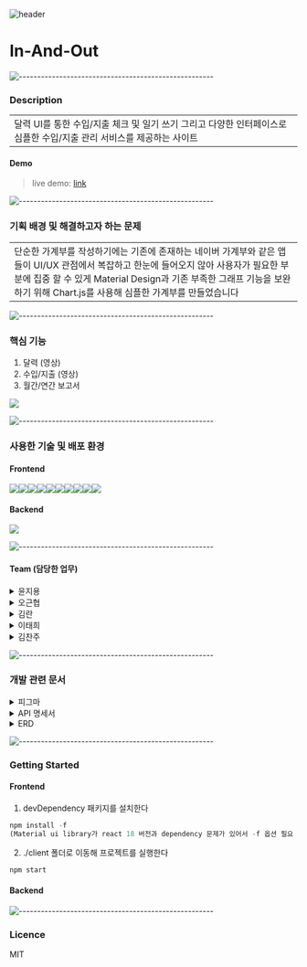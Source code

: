 ![header](https://user-images.githubusercontent.com/27846824/201936135-ee9ad674-ca48-4edd-bd1c-5a4dc37f5f80.png)


# In-And-Out

![-----------------------------------------------------](https://raw.githubusercontent.com/andreasbm/readme/master/assets/lines/rainbow.png)

### Description

<table>
  <tr>
    <td>
달력 UI를 통한 수입/지출 체크 및 일기 쓰기 그리고 다양한 인터페이스로 심플한 수입/지출 관리 서비스를 제공하는 사이트
    </td>
  </tr>
</table>

#### Demo

> live demo: [link](http://ec2-3-34-206-181.ap-northeast-2.compute.amazonaws.com:3000/)

![-----------------------------------------------------](https://raw.githubusercontent.com/andreasbm/readme/master/assets/lines/rainbow.png)

### 기획 배경 및 해결하고자 하는 문제

<table>
  <tr>
    <td>
단순한 가계부를 작성하기에는 기존에 존재하는 네이버 가계부와 같은 앱들이 UI/UX 관점에서 복잡하고 한눈에 들어오지 않아 사용자가 필요한 부분에 집중 할 수 있게 Material Design과 기존 부족한 그래프 기능을 보완하기 위해 Chart.js를 사용해 심플한 가계부를 만들었습니다 
    </td>
  </tr>
</table>

![-----------------------------------------------------](https://raw.githubusercontent.com/andreasbm/readme/master/assets/lines/rainbow.png)

### 핵심 기능

1. 달력
   (영상)
2. 수입/지출
   (영상)
3. 월간/연간 보고서
<div>
   <img src="https://user-images.githubusercontent.com/70008599/202196778-b4a1a90a-c3b7-4e67-93fd-8294d254babb.gif"/>
</div>

![-----------------------------------------------------](https://raw.githubusercontent.com/andreasbm/readme/master/assets/lines/rainbow.png)

### 사용한 기술 및 배포 환경

#### Frontend
<div style="display: flex">
  <img src="https://img.shields.io/badge/Create React App-09D3AC?style=flat&logo=Create React App&logoColor=white" />
  <img src="https://img.shields.io/badge/React-61DAFB?style=flat&logo=React&logoColor=white" />
  <img src="https://img.shields.io/badge/Material Design-757575?style=flat&logo=Material Design&logoColor=white" />
  <img src="https://img.shields.io/badge/React Query-FF4154?style=flat&logo=React Query&logoColor=white" />
  <img src="https://img.shields.io/badge/Styled Components-DB7093?style=flat&logo=styled-components&logoColor=white" />
  <img src="https://img.shields.io/badge/Zustand-0078D7?style=flat&logo=Zulip&logoColor=white" />
  <img src="https://img.shields.io/badge/React Hook Form-EC5990?style=flat&logo=FormStack&logoColor=white" />
  <img src="https://img.shields.io/badge/Chart.js-FF6384?style=flat&logo=Chart.js&logoColor=white" />
  <img src="https://img.shields.io/badge/React Router-CA4245?style=flat&logo=React Router&logoColor=white" />
  <img src="https://img.shields.io/badge/Amazon EC2-FF9900?style=flat&logo=Amazon EC2&logoColor=white" />
</div>

#### Backend
<div style="display: flex">
  <img src="https://img.shields.io/badge/Spring Boot-6DB33F?style=flat&logo=Spring Boot&logoColor=white" />
</div>

![-----------------------------------------------------](https://raw.githubusercontent.com/andreasbm/readme/master/assets/lines/rainbow.png)

#### Team (담당한 업무)
<details>
<summary> 윤지용 </summary>

1. 달력
2. 수입
3. 보고서(수입)
4. 엑셀
</details>
<details>
<summary> 오근협 </summary>

1. 일기
2. 지출
3. 보고서(지출)
</details>
<details>
<summary> 김란 </summary>

1. 로그인, OAuth 로그인
2. 회원가입 및 회원관련
</details>
<details>
<summary> 이태희 </summary>

1. 
</details>
<details>
<summary> 김찬주 </summary>

1. 
</details>

![-----------------------------------------------------](https://raw.githubusercontent.com/andreasbm/readme/master/assets/lines/rainbow.png)

### 개발 관련 문서

<details>
<summary> 피그마 </summary>
<img src="https://user-images.githubusercontent.com/27846824/201936269-b0577211-007a-4fad-9cb4-c43cbf354459.PNG"/>

</details>

<details>
<summary> API 명세서 </summary>
  <img src="https://user-images.githubusercontent.com/27846824/202340046-95c1c07f-2548-4350-b297-7c1e173d9001.jpg"/>
  <img src="https://user-images.githubusercontent.com/27846824/202340051-9e281588-5ae2-45ab-891f-c0b83da78499.jpg"/>
  <img src="https://user-images.githubusercontent.com/27846824/202340053-e8afa899-0324-40c8-8249-64e8cb0efba9.jpg"/>
  <img src="https://user-images.githubusercontent.com/27846824/202340057-02a43df8-fcf7-4857-ae35-080c6ac3d335.jpg"/>
  
</details>

<details>
<summary> ERD </summary>
<img src="https://user-images.githubusercontent.com/27846824/201935663-d41af558-046d-4aac-8fef-4dc597815df5.png"/>
</details>

![-----------------------------------------------------](https://raw.githubusercontent.com/andreasbm/readme/master/assets/lines/rainbow.png)

### Getting Started

#### Frontend

1. devDependency 패키지를 설치한다

```javascript
npm install -f
(Material ui library가 react 18 버전과 dependency 문제가 있어서 -f 옵션 필요 )
```

2. ./client 폴더로 이동해 프로젝트를 실행한다

```javascript
npm start
```

#### Backend

![-----------------------------------------------------](https://raw.githubusercontent.com/andreasbm/readme/master/assets/lines/rainbow.png)

### Licence

MIT

